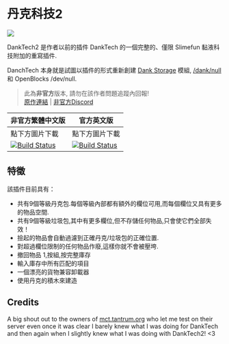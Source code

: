 # 丹克科技2
<img src="https://github.com/Sefiraat/DankTech2/blob/master/images/logo/logo_large.png">


DankTech2 是作者以前的插件 DankTech 的一個完整的、僅限 Slimefun 黏液科技附加的重寫插件.

DanchTech 本身就是試圖以插件的形式重新創建 [Dank Storage](https://www.curseforge.com/minecraft/mc-mods/dank-storage) 模組, [/dank/null](https://www.curseforge.com/minecraft/mc-mods/dank-null) 和 OpenBlocks /dev/null.

> 此為**非官方**版本, 請勿在該作者問題追蹤內回報! <br>
> [原作連結](https://github.com/Sefiraat/DankTech2) | [非官方Discord](https://discord.gg/GF4CwjFXT9)

| 非官方繁體中文版 | 官方英文版 |
| -------- | -------- |
| 點下方圖片下載 | 點下方圖片下載 |
| [![Build Status](https://xMikux.github.io/builds/SlimeTraditionalTranslation/DankTech2/master/badge.svg)](https://xMikux.github.io/builds/SlimeTraditionalTranslation/DankTech2/master) | [![Build Status](https://thebusybiscuit.github.io/builds/Sefiraat/DankTech2/master/badge.svg)](https://thebusybiscuit.github.io/builds/Sefiraat/DankTech2/master) |

## 特徵
該插件目前具有：
* 共有9個等級丹克包.每個等級內部都有額外的欄位可用,而每個欄位又具有更多的物品空間.
* 共有9個等級垃圾包,其中有更多欄位,但不存儲任何物品,只會使它們全部失效！
* 撿起的物品會自動過濾到正確丹克/垃圾包的正確位置.
* 對超過欄位限制的任何物品作廢,這樣你就不會被壓垮.
* 撤回物品 1,按組,按完整庫存
* 輸入庫存中所有匹配的項目
* 一個漂亮的貨物兼容卸載器
* 使用丹克的積木來建造

## Credits
A big shout out to the owners of [mct.tantrum.org](https://mct.enjin.com/) who let me test on their server even once it was clear I barely knew what I was doing for DankTech and then again when I slightly knew what I was doing with DankTech2! <3
